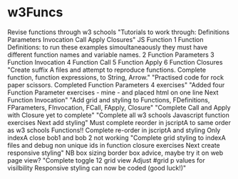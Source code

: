 # w3Funcs
Revise functions through w3 schools
"Tutorials to work through: Definitions  Parameters Invocation Call Apply Closures"
JS Function 
1 Function Definitions: to run these examples simoultaneaously they must have different function names and variable names. 
2 Function Parameters
3 Function Invocation
4 Function Call
5 Function Apply
6 Function Closures
"Create suffix A files and attempt to reproduce functions. Complete function, function expressions, to String, Arrow."
"Practised code for rock paper scissors. Completed Function Parameters 4 exercises"
"Added four Function Parameter exercises - mine - and placed html on one line  Next Function Invocation"
"Add grid and styling to Functions, FDefinitions, FParameters, FInvocation, FCall, FApply, Closure" 
"Complete Call and Apply with Closure yet to complete"
"Complete all w3 schools Javascript function exercises Next add styling"
Must complete reorder in jscriptA to same order as w3 schools Functions!!
Complete re-order in jscriptA and styling Only indexA close bob1 and bob 2 not working
"Complete grid styling to indexA files and debug non unique ids in function closure exercises Next create responsive styling" 
NB box sizing border box advice, maybe try it on web page view?
"Complete toggle 12 grid view Adjust #grid p values for visilbility Responsive styling can now be coded (good luck!)"
